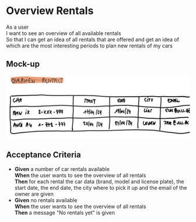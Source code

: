 # Overview Rentals

As a user\
I want to see an overview of all available rentals\
So that I can get an idea of all rentals that are offered and get an idea of which are the most interesting periods to plan new rentals of my cars

## Mock-up

<a href="./mockups/overviewrentals.jpg">
    <img src="./mockups/overviewrentals.jpg">
</a>

## Acceptance Criteria
* **Given** a number of car rentals available\
**When** the user wants to see the overview of all rentals\
**Then** for each rental the car data (brand, model and license plate), the start date, the end date, the city where to pick it up and the email of the owner are given
* **Given** no rentals available\
**When** the user wants to see the overview of all rentals\
**Then** a message "No rentals yet" is given